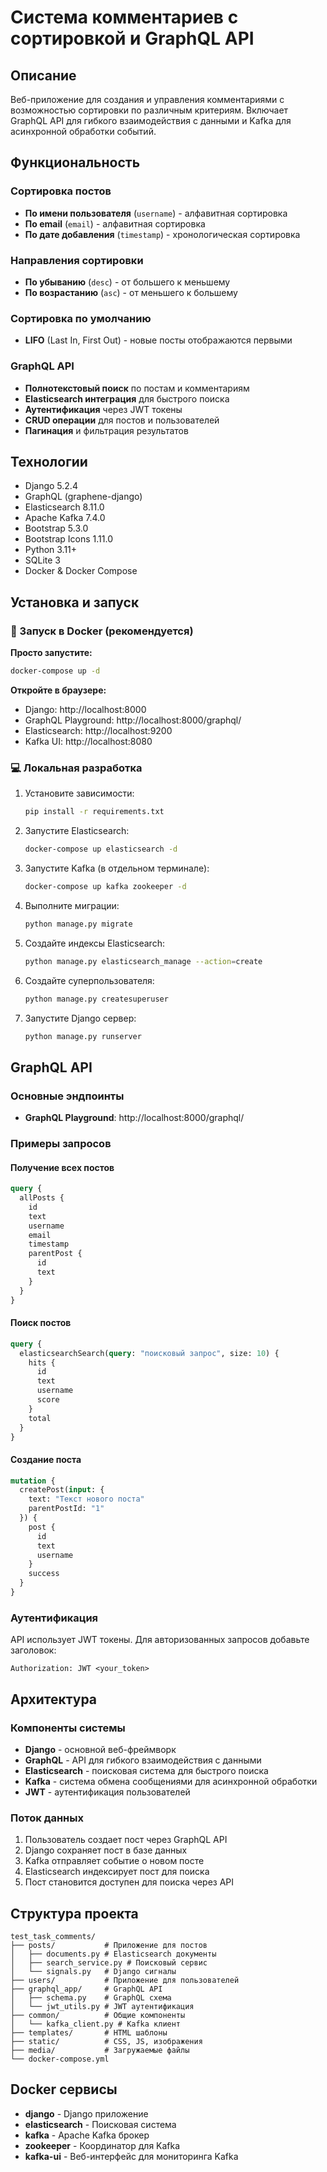# Система комментариев с сортировкой и GraphQL API

## Описание
Веб-приложение для создания и управления комментариями с возможностью сортировки по различным критериям. Включает GraphQL API для гибкого взаимодействия с данными и Kafka для асинхронной обработки событий.

## Функциональность

### Сортировка постов
- **По имени пользователя** (`username`) - алфавитная сортировка
- **По email** (`email`) - алфавитная сортировка  
- **По дате добавления** (`timestamp`) - хронологическая сортировка

### Направления сортировки
- **По убыванию** (`desc`) - от большего к меньшему
- **По возрастанию** (`asc`) - от меньшего к большему

### Сортировка по умолчанию
- **LIFO** (Last In, First Out) - новые посты отображаются первыми

### GraphQL API
- **Полнотекстовый поиск** по постам и комментариям
- **Elasticsearch интеграция** для быстрого поиска
- **Аутентификация** через JWT токены
- **CRUD операции** для постов и пользователей
- **Пагинация** и фильтрация результатов

## Технологии
- Django 5.2.4
- GraphQL (graphene-django)
- Elasticsearch 8.11.0
- Apache Kafka 7.4.0
- Bootstrap 5.3.0
- Bootstrap Icons 1.11.0
- Python 3.11+
- SQLite 3
- Docker & Docker Compose

## Установка и запуск

### 🐳 Запуск в Docker (рекомендуется)

**Просто запустите:**
```bash
docker-compose up -d
```

**Откройте в браузере:**
- Django: http://localhost:8000
- GraphQL Playground: http://localhost:8000/graphql/
- Elasticsearch: http://localhost:9200
- Kafka UI: http://localhost:8080

### 💻 Локальная разработка

1. Установите зависимости:
   ```bash
   pip install -r requirements.txt
   ```

2. Запустите Elasticsearch:
   ```bash
   docker-compose up elasticsearch -d
   ```

3. Запустите Kafka (в отдельном терминале):
   ```bash
   docker-compose up kafka zookeeper -d
   ```

4. Выполните миграции:
   ```bash
   python manage.py migrate
   ```

5. Создайте индексы Elasticsearch:
   ```bash
   python manage.py elasticsearch_manage --action=create
   ```

6. Создайте суперпользователя:
   ```bash
   python manage.py createsuperuser
   ```

7. Запустите Django сервер:
   ```bash
   python manage.py runserver
   ```

## GraphQL API

### Основные эндпоинты
- **GraphQL Playground**: http://localhost:8000/graphql/

### Примеры запросов

#### Получение всех постов
```graphql
query {
  allPosts {
    id
    text
    username
    email
    timestamp
    parentPost {
      id
      text
    }
  }
}
```

#### Поиск постов
```graphql
query {
  elasticsearchSearch(query: "поисковый запрос", size: 10) {
    hits {
      id
      text
      username
      score
    }
    total
  }
}
```

#### Создание поста
```graphql
mutation {
  createPost(input: {
    text: "Текст нового поста"
    parentPostId: "1"
  }) {
    post {
      id
      text
      username
    }
    success
  }
}
```

### Аутентификация
API использует JWT токены. Для авторизованных запросов добавьте заголовок:
```
Authorization: JWT <your_token>
```

## Архитектура

### Компоненты системы
- **Django** - основной веб-фреймворк
- **GraphQL** - API для гибкого взаимодействия с данными
- **Elasticsearch** - поисковая система для быстрого поиска
- **Kafka** - система обмена сообщениями для асинхронной обработки
- **JWT** - аутентификация пользователей

### Поток данных
1. Пользователь создает пост через GraphQL API
2. Django сохраняет пост в базе данных
3. Kafka отправляет событие о новом посте
4. Elasticsearch индексирует пост для поиска
5. Пост становится доступен для поиска через API

## Структура проекта
```
test_task_comments/
├── posts/           # Приложение для постов
│   ├── documents.py # Elasticsearch документы
│   ├── search_service.py # Поисковый сервис
│   └── signals.py   # Django сигналы
├── users/           # Приложение для пользователей
├── graphql_app/     # GraphQL API
│   ├── schema.py    # GraphQL схема
│   └── jwt_utils.py # JWT аутентификация
├── common/          # Общие компоненты
│   └── kafka_client.py # Kafka клиент
├── templates/       # HTML шаблоны
├── static/          # CSS, JS, изображения
├── media/           # Загружаемые файлы
└── docker-compose.yml
```

## Docker сервисы
- **django** - Django приложение
- **elasticsearch** - Поисковая система
- **kafka** - Apache Kafka брокер
- **zookeeper** - Координатор для Kafka
- **kafka-ui** - Веб-интерфейс для мониторинга Kafka
